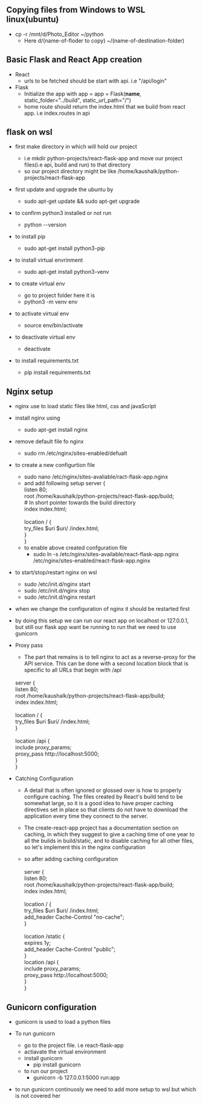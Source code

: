 ## Copying files from Windows to WSL linux(ubuntu)
- cp -r /mnt/d/Photo_Editor ~/python
    - Here d/(name-of-floder to copy) ~/(name-of-destination-folder)

## Basic Flask and React App creation

- React
    - urls to be fetched should be start with api. i.e "/api/login"
- Flask
    - Initialize the app with app = app = Flask(__name__, static_folder="../build", static_url_path="/")
    - home route should return the index.html that we build from react app. i.e index.routes in api

## flask on wsl

- first make directory in which will hold our project
    - i.e mkdir python-projects/react-flask-app
    and move our project files(i.e api, build and run) to that directory
    - so our project directory might be like /home/kaushalk/python-projects/react-flask-app

- first update and upgrade the ubuntu by
    - sudo apt-get update && sudo apt-get upgrade

- to confirm python3 installed or not run
    - python --version

- to install pip
    - sudo apt-get install python3-pip

- to install virtual envrinment
    - sudo apt-get install python3-venv

- to create virtual env
    - go to project folder here it is 
    - python3 -m venv env

- to activate virtual env
    - source env/bin/activate

- to deactivate virtual env
    - deactivate

- to install requirements.txt
    - pip install requirements.txt


## Nginx setup

- nginx use to load static files like html, css and javaScript

- install nginx using 
    - sudo apt-get install nginx

- remove default file fo nginx
    - sudo rm /etc/nginx/sites-enabled/defualt

- to create a new configurtion file
    - sudo nano /etc/nginx/sites-avaliable/ract-flask-app.nginx
    - and add following setup
        server { <br>
            listen 80; <br>
            root /home/kaushalk/python-projects/react-flask-app/build; <br>
            # In short pointer towards the build directory <br>
            index index.html; <br>
            <br>
            location / { <br>
                try_files $uri $uri/ /index.html; <br>
            } <br>
        }
    - to enable above created confguration file 
        -  sudo ln -s /etc/nginx/sites-available/react-flask-app.nginx /etc/nginx/sites-enabled/react-flask-app.nginx

- to start/stop/restart nginx on wsl
    - sudo /etc/init.d/nginx start
    - sudo /etc/init.d/nginx stop
    - sudo /etc/init.d/nginx restart
- when we change the configuration of nginx it should be restarted first

- by doing this setup we can run our react app on localhost or 127.0.0.1, but still our flask app want be running 
to run that we need to use gunicorn

- Proxy pass 
    - The part that remains is to tell nginx to act as a reverse-proxy for the API service. This can be done with a second location block that is specific to all URLs that begin with /api <br>
    <br>
    server { <br>
        listen 80; <br>
        root /home/kaushalk/python-projects/react-flask-app/build; <br>
        index index.html; <br>
        <br>
        location / { <br>
            try_files $uri $uri/ /index.html; <br>
        } <br>
        <br>
        location /api { <br>
            include proxy_params; <br>
            proxy_pass http://localhost:5000; <br>
        } <br>
    } <br>

- Catching Configuration
    - A detail that is often ignored or glossed over is how to properly configure caching. The files created by React's build tend to be somewhat large, so it is a good idea to have proper caching directives set in place so that clients do not have to download the application every time they connect to the server.

    - The create-react-app project has a documentation section on caching, in which they suggest to give a caching time of one year to all the builds in build/static, and to disable caching for all other files, so let's implement this in the nginx configuration

    - so after adding caching configuration <br>
            <br>
            server { <br>
                listen 80; <br>
                root /home/kaushalk/python-projects/react-flask-app/build; <br>
                index index.html; <br>
                <br>
                location / { <br>
                    try_files $uri $uri/ /index.html; <br>
                    add_header Cache-Control "no-cache"; <br>
                } <br>
                <br>
                location /static { <br>
                    expires 1y; <br>
                    add_header Cache-Control "public"; <br>
                } <br>
                location /api { <br>
                    include proxy_params; <br>
                    proxy_pass http://localhost:5000; <br>
                } <br>
            } <br>


## Gunicorn configuration

- gunicorn is used to load a python files

- To run gunicorn 
    - go to the project file. i.e react-flask-app
    - actiavate the virtual environment
    - install gunicorn
        - pip install gunicorn
    - to run our project
        - gunicorn -b 127.0.0.1:5000 run:app 

    
- to run gunicorn continuosly we need to add more setup to wsl but which is not covered her